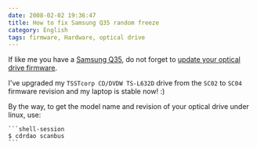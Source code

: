 ```yaml
---
date: 2008-02-02 19:36:47
title: How to fix Samsung Q35 random freeze
category: English
tags: firmware, Hardware, optical drive
---
```


If like me you have a [Samsung Q35](https://kevin.deldycke.com/2006/10/samsung-q35-xic-5500-tiny-review-of-a-strong-compact-laptop/), do not forget to [update your optical drive firmware](https://bugs.launchpad.net/linux/+bug/75295/comments/97).

I've upgraded my `TSSTcorp CD/DVDW TS-L632D` drive from the `SC02` to `SC04` firmware revision and my laptop is stable now! :)

By the way, to get the model name and revision of your optical drive under linux, use:

    ```shell-session
    $ cdrdao scanbus
    ```

